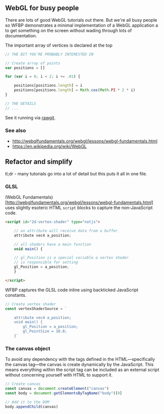 ## WebGL for busy people
There are lots of good WebGL tutorials out there. But we're all busy people so
WFBP demonstrates a minimal implementation of a WebGL application a to get
something on the screen without wading through lots of documentation.

The important array of vertices is declared at the top
```js
// THE BIT YOU'RE PROBABLY INTERESTED IN

// Create array of points
var positions = []

for (var i = 0; i < 2; i += .01) {

	positions[positions.length] = i
	positions[positions.length] = Math.cos(Math.PI * 2 * i)
}

// THE DETAILS
// ...
```

See it running via
[rawgit](https://rawgit.com/deanturpin/WebGL/master/index.html).

### See also
- http://webglfundamentals.org/webgl/lessons/webgl-fundamentals.html
- https://en.wikipedia.org/wiki/WebGL

## Refactor and simplify

tl;dr - many tutorials go into a lot of detail but this puts it all in one file.

### GLSL
(WebGL
Fundamentals)[http://webglfundamentals.org/webgl/lessons/webgl-fundamentals.html]
uses slightly esoteric HTML ```script``` blocks to capture the non-JavaScript
code.

```html
<script id="2d-vertex-shader" type="notjs">

	// an attribute will receive data from a buffer
	attribute vec4 a_position;

	// all shaders have a main function
	void main() {

	// gl_Position is a special variable a vertex shader
	// is responsible for setting
	gl_Position = a_position;
	}

</script>

```

WFBP captures the GLSL code inline using backticked JavaScript constants.
```js
// Create vertex shader
const vertexShaderSource = `

	attribute vec4 a_position;
	void main() {
		gl_Position = a_position;
		gl_PointSize = 10.0;
	}`
```

### The canvas object
To avoid any dependency with the tags defined in the HTML&mdash;specifically the
canvas tag&mdash;the canvas is create dynamically by the JavaScript. This means
everything within the script tag can be included as an external script without
concerning yourself with HTML to support it.

```js
// Create canvas
const canvas = document.createElement("canvas")
const body = document.getElementsByTagName("body")[0]

// Add it to the DOM
body.appendChild(canvas)
```
